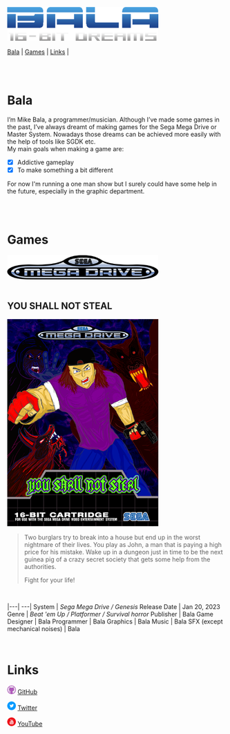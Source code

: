 <img src="assets/bala_logo.png" width="350" />

[Bala](#bala) |
[Games](#games) |
[Links](#links) |




<br/><br/>

# Bala
I’m Mike Bala, a programmer/musician. Although I’ve made some games in the past, I’ve always dreamt of making games for the Sega Mega Drive or Master System. Nowadays those dreams can be achieved more easily with the help of tools like SGDK etc.
<br/>
My main goals when making a game are:
- [x] Addictive gameplay
- [x] To make something a bit different

For now I'm running a one man show but I surely could have some help in the future, especially in the graphic department.

<br/><br/>

# Games

<img src="assets/md_logo.svg" width="350" />
<br/><br/>


## **YOU SHALL NOT STEAL**

<img src="assets/ysns_cover.png" width="350" />
<br/>

>Two burglars try to break into a house but end up in the worst nightmare of their lives. You play as John, a man that is paying a high price for his mistake. Wake up in a dungeon just in time to be the next guinea pig of a crazy secret society that gets some help from the authorities.
>
>Fight for your life!

<br/>

|---| ---|
System          | *Sega Mega Drive / Genesis*
Release Date    |  Jan 20, 2023
Genre           | *Beat 'em Up / Platformer / Survival horror*
Publisher       | Bala
Game Designer   | Bala
Programmer      | Bala
Graphics        | Bala
Music           | Bala
SFX (except mechanical noises)  | Bala



<br/>

# Links

<img src="assets/github_icon.png" width="20" /> [GitHub](https://zombierust.github.io/)

<img src="assets/twitter_icon.png" width="20" /> [Twitter](https://twitter.com/bulletguitar)

<img src="assets/youtube_icon.png" width="20" /> [YouTube](https://www.youtube.com/@balagamedev)




